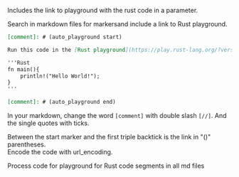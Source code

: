 [//]: # (auto_md_to_doc_comments segment start A)

Includes the link to playground with the rust code in a parameter.

Search in markdown files for markersand include a link to Rust playground.

```markdown
[comment]: # (auto_playground start)

Run this code in the [Rust playground](https://play.rust-lang.org/?version=stable&mode=debug&edition=2021&code=fn%20m%0A%7D):

'''Rust
fn main(){
    println!("Hello World!");
}
'''

[comment]: # (auto_playground end)
```

In your markdown, change the word `[comment]` with double slash `[//]`. And the single quotes with ticks.

Between the start marker and the first triple backtick is the link in "()" parentheses.  
Encode the code with url_encoding.

Process code for playground for Rust code segments in all md files

[//]: # (auto_md_to_doc_comments segment end A)

